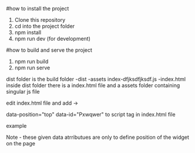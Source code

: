 #how to install the project

1. Clone this repository
2. cd into the project folder
3. npm install
4. npm run dev (for development)

#how to build and serve the project
1. npm run build
2. npm run serve


dist folder is the build folder 
-dist
    -assets
      index-dfjksdfjksdf.js
    -index.html
inside dist folder there is a index.html file and a assets folder containing singular js file  

edit index.html file and add ->

data-position="top" data-id="Pxwqwer" to script tag in index.html file

example <script type="module" src=".../dist/assets/index.js" data-position="top" data-id="Pxwqwer"></script>

Note - these given data atrributues are only to define position of the widget on the page
